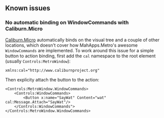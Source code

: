 ## Known issues

### No automatic binding on WindowCommands with Caliburn.Micro
[Caliburn.Micro][caliburn_micro] automatically binds on the visual tree and a couple of other locations, which doesn't cover how MahApps.Metro's awesome `WindowCommands` are implemented. To work around this issue for a simple button to action binding, first add the `cal` namespace to the root element (usually `Controls:MetroWindow`):

	xmlns:cal="http://www.caliburnproject.org"
    
Then explicity attach the button to the action:

	<Controls:MetroWindow.WindowCommands>
		<Controls:WindowCommands>
			<Button x:name="SayWat" Content="wat" cal:Message.Attach="SayWat"/>
		</Controls:WindowCommands">
	</Controls:MetroWindow.WindowCommands>
        


[caliburn_micro]: https://caliburnmicro.com/